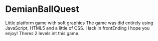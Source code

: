 # DemianBallQuest
Little platform game with soft graphics
The game was did entirely using JavaScript, HTML5 and a little of CSS. 
I lack in frontEnding
I hope you enjoy! Theres 2 levels int this game.

